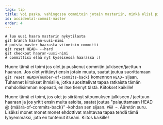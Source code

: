 ```yaml
---
tags: tip
title: Voi paska, vahingossa commitoin jotain masteriin, minkä olisi pitänyt mennä uuteen haaraan!
id: accidental-commit-master
order: 4
---
```


```git
# luo uusi haara masterin nykytilasta
git branch haaran-uusi-nimi
# poista master haarasta viimeisin committi
git reset HEAD~ --hard
git checkout haaran-uusi-nimi
# committisi elää nyt kyseisessä haarassa :)
```



Huom: tämä ei toimi jos olet jo puskenut commitin julkiseen/jaettuun haaraan. Jos olet yrittänyt ensin jotain muuta, saatat joutua suorittamaan `git reset HEAD@{number-of-commits-back}` komennon `HEAD~` sijaan. Tuhannet kiitokset ihmisille, jotka suosittelivat tapaa ratkaista tämän mahdollisimman nopeasti, en itse tiennyt tästä. Kiitokset kaikille!

Huom: tämä ei toimi, jos olet jo siirtänyt sitoumuksen julkiseen / jaettuun haaraan ja jos yritit ensin muita asioita, saatat joutua "palauttamaan HEAD @ {määrä-of-commits-back}" -kohdan sen sijaan. `PÄÄ ~`. Ääretön suru. Lisäksi monet monet monet ehdottivat mahtavaa tapaa tehdä tämä lyhyemmäksi, jota en tuntenut itseäni. Kiitos kaikille!